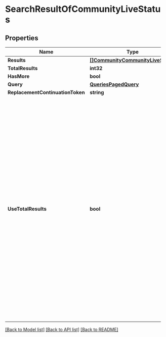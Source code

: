# SearchResultOfCommunityLiveStatus

## Properties
Name | Type | Description | Notes
------------ | ------------- | ------------- | -------------
**Results** | [**[]CommunityCommunityLiveStatus**](Community.CommunityLiveStatus.md) |  | [optional] 
**TotalResults** | **int32** |  | [optional] 
**HasMore** | **bool** |  | [optional] 
**Query** | [**QueriesPagedQuery**](Queries.PagedQuery.md) |  | [optional] 
**ReplacementContinuationToken** | **string** |  | [optional] 
**UseTotalResults** | **bool** | If useTotalResults is true, then totalResults represents an accurate count.  If False, it does not, and may be estimated/only the size of the current page.  Either way, you should probably always only trust hasMore.  This is a long-held historical throwback to when we used to do paging with known total results. Those queries toasted our database, and we were left to hastily alter our endpoints and create backward- compatible shims, of which useTotalResults is one. | [optional] 

[[Back to Model list]](../README.md#documentation-for-models) [[Back to API list]](../README.md#documentation-for-api-endpoints) [[Back to README]](../README.md)


